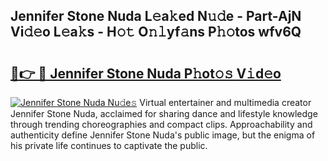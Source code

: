 ## Jennifer Stone Nuda L𝚎a𝚔ed N𝚞𝚍e - Part-AjN Vi𝚍𝚎o L𝚎a𝚔s - H𝚘𝚝 O𝚗𝚕yf𝚊ns P𝚑𝚘tos wfv6Q

# <h2><a href="http://kfcg480.oniu.top/?m=Jennifer+Stone+Nuda">🔗👉 🔴 Jennifer Stone Nuda P𝚑ot𝚘𝚜 V𝚒d𝚎o</a></h2>

[![Jennifer Stone Nuda Nu𝚍e𝚜](https://i.imgur.com/0qMVB7G.gif)](http://kfcg480.oniu.top/?m=Jennifer+Stone+Nuda)
Virtual entertainer and multimedia creator Jennifer Stone Nuda, acclaimed for sharing dance and lifestyle knowledge through trending choreographies and compact clips. Approachability and authenticity define Jennifer Stone Nuda's public image, but the enigma of his private life continues to captivate the public.  
